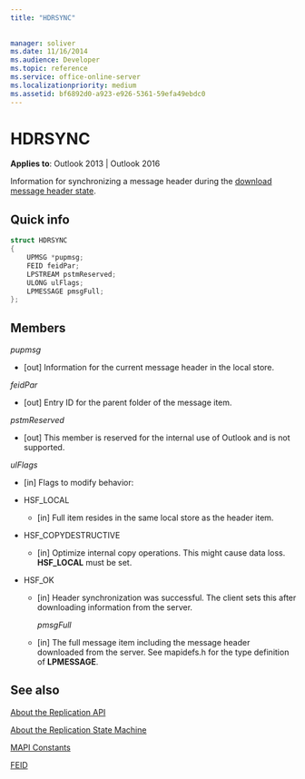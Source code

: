 ```yaml
---
title: "HDRSYNC"
 
 
manager: soliver
ms.date: 11/16/2014
ms.audience: Developer
ms.topic: reference
ms.service: office-online-server
ms.localizationpriority: medium
ms.assetid: bf6892d0-a923-e926-5361-59efa49ebdc0
---
```


# HDRSYNC

  
  
**Applies to**: Outlook 2013 | Outlook 2016 
  
Information for synchronizing a message header during the [download message header state](download-message-header-state.md).
  
## Quick info

```cpp
struct HDRSYNC 
{ 
    UPMSG *pupmsg; 
    FEID feidPar; 
    LPSTREAM pstmReserved; 
    ULONG ulFlags; 
    LPMESSAGE pmsgFull; 
};
```

## Members

 _pupmsg_
  
- [out] Information for the current message header in the local store.
    
 _feidPar_
  
- [out] Entry ID for the parent folder of the message item.
    
 _pstmReserved_
  
- [out] This member is reserved for the internal use of Outlook and is not supported. 
    
 _ulFlags_
  
- [in] Flags to modify behavior:
    
- HSF_LOCAL
    
  - [in] Full item resides in the same local store as the header item.
    
- HSF_COPYDESTRUCTIVE
    
  -  [in] Optimize internal copy operations. This might cause data loss. **HSF_LOCAL** must be set. 
    
- HSF_OK
    
  - [in] Header synchronization was successful. The client sets this after downloading information from the server.
    
     _pmsgFull_
    
  - [in] The full message item including the message header downloaded from the server. See mapidefs.h for the type definition of **LPMESSAGE**. 
    
## See also



[About the Replication API](about-the-replication-api.md)
  
[About the Replication State Machine](about-the-replication-state-machine.md)
  
[MAPI Constants](mapi-constants.md)
  
[FEID](feid.md)

